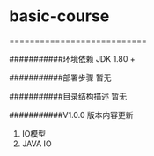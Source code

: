 # basic-course
===========================

###########环境依赖
JDK 1.80 +


###########部署步骤
暂无


###########目录结构描述
暂无



###########V1.0.0 版本内容更新
1. IO模型     
2. JAVA IO
